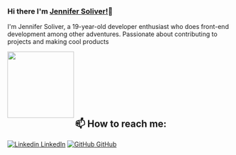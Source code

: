 
### Hi there I'm [Jennifer Soliver!](https://www.linkedin.com/in/jennifer-oliveira-876a0a1a4/)👋
I'm Jennifer Soliver, a 19-year-old developer enthusiast who does front-end development among other adventures. Passionate about contributing to projects and making cool products<br>

<a href="https://github.com/jennysol/github-readme-stats">
  <img align="left" height='150px' src="https://github-readme-stats.vercel.app/api/top-langs/?username=jennysol&hide=jupyter%20notebook,html&layout=compact&theme=light" />
</a><br><br><br><br><br><br><br>

## 📫 How to reach me: 
[![Linkedin](https://i.stack.imgur.com/gVE0j.png) LinkedIn](https://www.linkedin.com/in/jennifer-oliveira-876a0a1a4/) [![GitHub](https://i.stack.imgur.com/tskMh.png) GitHub](https://github.com/jennysol)
<!--
**AkhilGKrishnan/AkhilGKrishnan** is a ✨ _special_ ✨ repository because its `README.md` (this file) appears on your GitHub profile.

<!--- 🔭 I’m currently working on [Facemask Detector](https://github.com/AkhilGKrishnan/Face-Mask-Detector)-->

